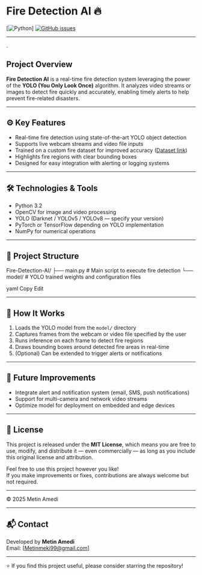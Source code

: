 # Fire Detection AI 🔥
[![Python](https://img.shields.io/badge/python-3.2-blue.svg)]
[![GitHub issues](https://img.shields.io/github/issues/metinmeki/Fire-Detection-AI)](https://github.com/metinmeki/Fire-Detection-AI/issues)

---
.
##  Project Overview

**Fire Detection AI** is a real-time fire detection system leveraging the power of the **YOLO (You Only Look Once)** algorithm. It analyzes video streams or images to detect fire quickly and accurately, enabling timely alerts to help prevent fire-related disasters.

---

## ⚙️ Key Features

- Real-time fire detection using state-of-the-art YOLO object detection  
- Supports live webcam streams and video file inputs  
- Trained on a custom fire dataset for improved accuracy ([Dataset link](https://www.kaggle.com/datasets/metinmekiabullrahman/fire-detection))  
- Highlights fire regions with clear bounding boxes  
- Designed for easy integration with alerting or logging systems  

---

## 🛠️ Technologies & Tools

- Python 3.2  
- OpenCV for image and video processing  
- YOLO (Darknet / YOLOv5 / YOLOv8 — specify your version)  
- PyTorch or TensorFlow depending on YOLO implementation  
- NumPy for numerical operations  

---

## 📁 Project Structure

Fire-Detection-AI/
├── main.py # Main script to execute fire detection
└── model/ # YOLO trained weights and configuration files

yaml
Copy
Edit
 
---

## 📖 How It Works

1. Loads the YOLO model from the `model/` directory  
2. Captures frames from the webcam or video file specified by the user  
3. Runs inference on each frame to detect fire regions  
4. Draws bounding boxes around detected fire areas in real-time  
5. (Optional) Can be extended to trigger alerts or notifications  

---

## 🔮 Future Improvements

- Integrate alert and notification system (email, SMS, push notifications)  
- Support for multi-camera and network video streams  
- Optimize model for deployment on embedded and edge devices  

---

## 📄 License

This project is released under the **MIT License**, which means you are free to use, modify, and distribute it — even commercially — as long as you include this original license and attribution.

Feel free to use this project however you like!  
If you make improvements or fixes, contributions are always welcome but not required.

---

© 2025 Metin Amedi

---

## 📬 Contact

Developed by **Metin Amedi**  
Email: [Metinmeki99@gmail.com]

---

⭐ If you find this project useful, please consider starring the repository!
